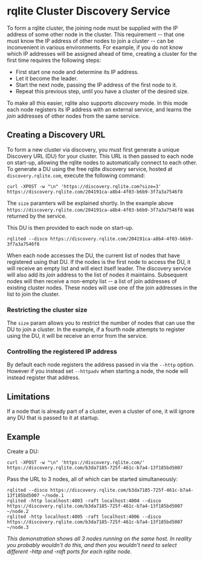 # rqlite Cluster Discovery Service

To form a rqlite cluster, the joining node must be supplied with the IP address of some other node in the cluster. This requirement -- that one must know the IP address of other nodes to join a cluster -- can be inconvenient in various environments. For example, if you do not know which IP addresses will be assigned ahead of time, creating a cluster for the first time requires the following steps:

 * First start one node and determine its IP address.
 * Let it become the leader.
 * Start the next node, passing the IP address of the first node to it.
 * Repeat this previous step, until you have a cluster of the desired size.

To make all this easier, rqlite also supports _discovery_ mode. In this mode each node registers its IP address with an external service, and learns the _join_ addresses of other nodes from the same service.

## Creating a Discovery URL

To form a new cluster via discovery, you must first generate a unique Discovery URL (DU) for your cluster. This URL is then passed to each node on start-up, allowing the rqlite nodes to automatically connect to each other. To generate a DU using the free rqlite discovery service, hosted at `discovery.rqlite.com`, execute the following command:
```
curl -XPOST -w "\n" 'https://discovery.rqlite.com?size=3'
https://discovery.rqlite.com/204191ca-a8b4-4f03-b6b9-3f7a3a7546f8
```
The `size` paramters will be explained shortly. In the example above `https://discovery.rqlite.com/204191ca-a8b4-4f03-b6b9-3f7a3a7546f8` was returned by the service.

This DU is then provided to each node on start-up.
```
rqlited --disco https://discovery.rqlite.com/204191ca-a8b4-4f03-b6b9-3f7a3a7546f8
```
When each node accesses the DU, the current list of nodes that have registered using that DU. If the nodes is the first node to access the DU, it will receive an empty list and will elect itself leader. The discovery service will also add its _join_ address to the list of nodes it maintains. Subsequent nodes will then receive a non-empty list -- a list of join addresses of existing cluster nodes. These nodes will use one of the join addresses in the list to join the cluster.

### Restricting the cluster size
The `size` param allows you to restrict the number of nodes that can use the DU to join a cluster. In the example, if a fourth node attempts to register using the DU, it will be receive an error from the service.

### Controlling the registered IP address
By default each node registers the address passed in via the `--http` option. However if you instead set `--httpadv` when starting a node, the node will instead register that address.

## Limitations
If a node that is already part of a cluster, even a cluster of one, it will ignore any DU that is passed to it at startup.

## Example
Create a DU:
```
curl -XPOST -w "\n" 'https://discovery.rqlite.com/'
https://discovery.rqlite.com/b3da7185-725f-461c-b7a4-13f185bd5007
```
Pass the URL to 3 nodes, all of which can be started simultaneously:
```
rqlited --disco https://discovery.rqlite.com/b3da7185-725f-461c-b7a4-13f185bd5007 ~/node.1
rqlited -http localhost:4003 -raft localhost:4004 --disco https://discovery.rqlite.com/b3da7185-725f-461c-b7a4-13f185bd5007 ~/node.2
rqlited -http localhost:4005 -raft localhost:4006 --disco https://discovery.rqlite.com/b3da7185-725f-461c-b7a4-13f185bd5007 ~/node.3
```
_This demonstration shows all 3 nodes running on the same host. In reality you probably wouldn't do this, and then you wouldn't need to select different -http and -raft ports for each rqlite node._
